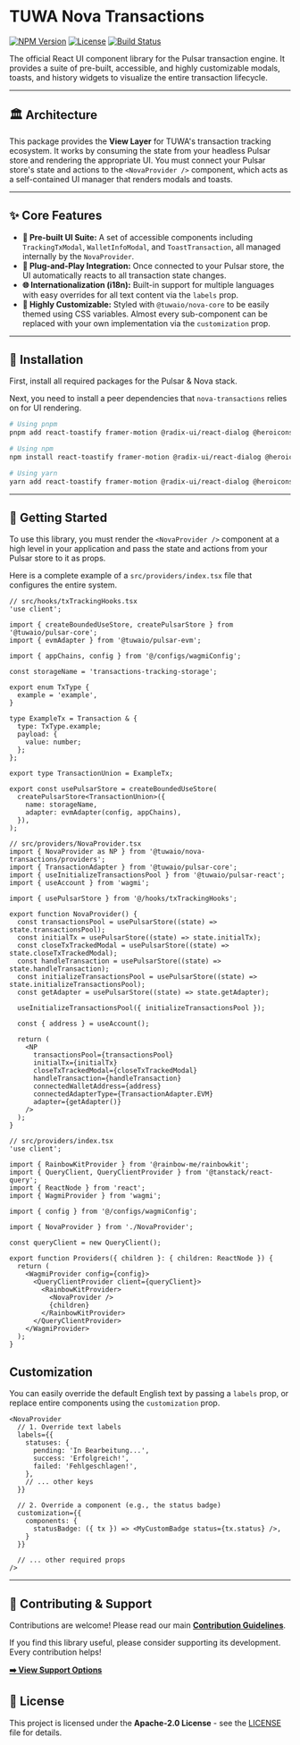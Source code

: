 # TUWA Nova Transactions

[![NPM Version](https://img.shields.io/npm/v/@tuwaio/nova-transactions.svg)](https://www.npmjs.com/package/@tuwaio/nova-transactions)
[![License](https://img.shields.io/npm/l/@tuwaio/nova-transactions.svg)](./LICENSE)
[![Build Status](https://img.shields.io/github/actions/workflow/status/TuwaIO/nova-uikit/release.yml?branch=main)](https://github.com/TuwaIO/nova-uikit/actions)

The official React UI component library for the Pulsar transaction engine. It provides a suite of pre-built, accessible, and highly customizable modals, toasts, and history widgets to visualize the entire transaction lifecycle.

---

## 🏛️ Architecture

This package provides the **View Layer** for TUWA's transaction tracking ecosystem. It works by consuming the state from your headless Pulsar store and rendering the appropriate UI. You must connect your Pulsar store's state and actions to the `<NovaProvider />` component, which acts as a self-contained UI manager that renders modals and toasts.

---

## ✨ Core Features

-   **🧩 Pre-built UI Suite:** A set of accessible components including `TrackingTxModal`, `WalletInfoModal`, and `ToastTransaction`, all managed internally by the `NovaProvider`.
-   **🔌 Plug-and-Play Integration:** Once connected to your Pulsar store, the UI automatically reacts to all transaction state changes.
-   **🌐 Internationalization (i18n):** Built-in support for multiple languages with easy overrides for all text content via the `labels` prop.
-   **🎨 Highly Customizable:** Styled with `@tuwaio/nova-core` to be easily themed using CSS variables. Almost every sub-component can be replaced with your own implementation via the `customization` prop.

---

## 💾 Installation

First, install all required packages for the Pulsar & Nova stack.

Next, you need to install a peer dependencies that `nova-transactions` relies on for UI rendering.

```bash
# Using pnpm
pnpm add react-toastify framer-motion @radix-ui/react-dialog @heroicons/react @bgd-labs/react-web3-icons @tuwaio/pulsar-core @tuwaio/nova-core dayjs ethereum-blockies-base64 react immer zustand clsx tailwind-merge

# Using npm
npm install react-toastify framer-motion @radix-ui/react-dialog @heroicons/react @bgd-labs/react-web3-icons @tuwaio/pulsar-core @tuwaio/nova-core dayjs ethereum-blockies-base64 react immer zustand clsx tailwind-merge

# Using yarn
yarn add react-toastify framer-motion @radix-ui/react-dialog @heroicons/react @bgd-labs/react-web3-icons @tuwaio/pulsar-core @tuwaio/nova-core dayjs ethereum-blockies-base64 react immer zustand clsx tailwind-merge
````

-----

## 🚀 Getting Started

To use this library, you must render the `<NovaProvider />` component at a high level in your application and pass the state and actions from your Pulsar store to it as props.

Here is a complete example of a `src/providers/index.tsx` file that configures the entire system.

```tsx
// src/hooks/txTrackingHooks.tsx
'use client';

import { createBoundedUseStore, createPulsarStore } from '@tuwaio/pulsar-core';
import { evmAdapter } from '@tuwaio/pulsar-evm';

import { appChains, config } from '@/configs/wagmiConfig';

const storageName = 'transactions-tracking-storage';

export enum TxType {
  example = 'example',
}

type ExampleTx = Transaction & {
  type: TxType.example;
  payload: {
    value: number;
  };
};

export type TransactionUnion = ExampleTx;

export const usePulsarStore = createBoundedUseStore(
  createPulsarStore<TransactionUnion>({
    name: storageName,
    adapter: evmAdapter(config, appChains),
  }),
);
```

```tsx
// src/providers/NovaProvider.tsx
import { NovaProvider as NP } from '@tuwaio/nova-transactions/providers';
import { TransactionAdapter } from '@tuwaio/pulsar-core';
import { useInitializeTransactionsPool } from '@tuwaio/pulsar-react';
import { useAccount } from 'wagmi';

import { usePulsarStore } from '@/hooks/txTrackingHooks';

export function NovaProvider() {
  const transactionsPool = usePulsarStore((state) => state.transactionsPool);
  const initialTx = usePulsarStore((state) => state.initialTx);
  const closeTxTrackedModal = usePulsarStore((state) => state.closeTxTrackedModal);
  const handleTransaction = usePulsarStore((state) => state.handleTransaction);
  const initializeTransactionsPool = usePulsarStore((state) => state.initializeTransactionsPool);
  const getAdapter = usePulsarStore((state) => state.getAdapter);

  useInitializeTransactionsPool({ initializeTransactionsPool });

  const { address } = useAccount();

  return (
    <NP
      transactionsPool={transactionsPool}
      initialTx={initialTx}
      closeTxTrackedModal={closeTxTrackedModal}
      handleTransaction={handleTransaction}
      connectedWalletAddress={address}
      connectedAdapterType={TransactionAdapter.EVM}
      adapter={getAdapter()}
    />
  );
}

```

```tsx
// src/providers/index.tsx
'use client';

import { RainbowKitProvider } from '@rainbow-me/rainbowkit';
import { QueryClient, QueryClientProvider } from '@tanstack/react-query';
import { ReactNode } from 'react';
import { WagmiProvider } from 'wagmi';

import { config } from '@/configs/wagmiConfig';

import { NovaProvider } from './NovaProvider';

const queryClient = new QueryClient();

export function Providers({ children }: { children: ReactNode }) {
  return (
    <WagmiProvider config={config}>
      <QueryClientProvider client={queryClient}>
        <RainbowKitProvider>
          <NovaProvider />
          {children}
        </RainbowKitProvider>
      </QueryClientProvider>
    </WagmiProvider>
  );
}
```

## Customization

You can easily override the default English text by passing a `labels` prop, or replace entire components using the `customization` prop.

```tsx
<NovaProvider
  // 1. Override text labels
  labels={{
    statuses: {
      pending: 'In Bearbeitung...',
      success: 'Erfolgreich!',
      failed: 'Fehlgeschlagen!',
    },
    // ... other keys
  }}

  // 2. Override a component (e.g., the status badge)
  customization={{
    components: {
      statusBadge: ({ tx }) => <MyCustomBadge status={tx.status} />,
    }
  }}

  // ... other required props
/>
```

-----

## 🤝 Contributing & Support

Contributions are welcome! Please read our main **[Contribution Guidelines](https://github.com/TuwaIO/workflows/blob/main/CONTRIBUTING.md)**.

If you find this library useful, please consider supporting its development. Every contribution helps!

[**➡️ View Support Options**](https://github.com/TuwaIO/workflows/blob/main/Donation.md)

## 📄 License

This project is licensed under the **Apache-2.0 License** - see the [LICENSE](./LICENSE) file for details.
